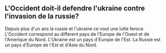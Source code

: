 ## L'Occident doit-il defendre l'ukraine contre l'invasion de la russie?

Depuis plus d'un ans la russie et l'ukraine ce vout une lutte feroce 
L'Occident correspond au different pays de l'Europe de l'Ouest et de l'Amerique du Nord. L'Ukraine est un pays d'Europe de l'Est. La Russie est un pays d'Europe de l'Est et d'Asie du Nord.
